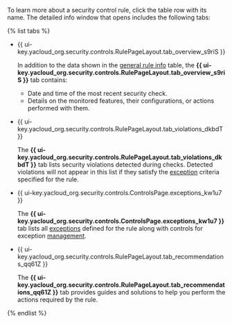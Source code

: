 To learn more about a security control rule, click the table row with its name. The detailed info window that opens includes the following tabs:

{% list tabs %}

- {{ ui-key.yacloud_org.security.controls.RulePageLayout.tab_overview_s9riS }}

  In addition to the data shown in the [general rule info](../../security-deck/concepts/cspm.md#general-info) table, the **{{ ui-key.yacloud_org.security.controls.RulePageLayout.tab_overview_s9riS }}** tab contains:
  
  * Date and time of the most recent security check.
  * Details on the monitored features, their configurations, or actions performed with them.

- {{ ui-key.yacloud_org.security.controls.RulePageLayout.tab_violations_dkbdT }}

  The **{{ ui-key.yacloud_org.security.controls.RulePageLayout.tab_violations_dkbdT }}** tab lists security violations detected during checks. Detected violations will not appear in this list if they satisfy the [exception](../../security-deck/concepts/cspm.md#exceptions) criteria specified for the rule.

- {{ ui-key.yacloud_org.security.controls.ControlsPage.exceptions_kw1u7 }}

  The **{{ ui-key.yacloud_org.security.controls.ControlsPage.exceptions_kw1u7 }}** tab lists all [exceptions](../../security-deck/concepts/cspm.md#exceptions) defined for the rule along with controls for exception [management](../../security-deck/operations/cspm/manage-exceptions.md).

- {{ ui-key.yacloud_org.security.controls.RulePageLayout.tab_recommendations_qq61Z }}

  The **{{ ui-key.yacloud_org.security.controls.RulePageLayout.tab_recommendations_qq61Z }}** tab provides guides and solutions to help you perform the actions required by the rule.

{% endlist %}